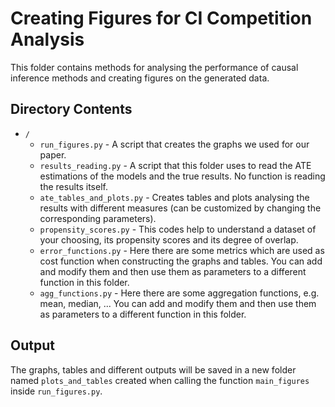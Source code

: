 # Creating Figures for CI Competition Analysis

This folder contains methods for analysing the performance of causal inference methods and creating figures on the generated data.

## Directory Contents
<ul>
<li><code>/</code>
<ul>
<li><code>run_figures.py</code> - A script that creates the graphs we used for our paper.</li>
<li><code>results_reading.py</code> - A script that this folder uses to read the ATE estimations of the models and the true results. No function is reading the results itself.</li>
<li><code>ate_tables_and_plots.py</code> - Creates tables and plots analysing the results with different measures (can be customized by changing the corresponding parameters).</li>
<li><code>propensity_scores.py</code> - This codes help to understand a dataset of your choosing, its propensity scores and its degree of overlap.</li>
<li><code>error_functions.py</code> - Here there are some metrics which are used as cost function when constructing the graphs and tables. You can add and modify them and then use them as parameters to a different function in this folder.</li>
<li><code>agg_functions.py</code> - Here there are some aggregation functions, e.g. mean, median, ... You can add and modify them and then use them as parameters to a different function in this folder. </li>
</ul>
</li>
</ul>

## Output
The graphs, tables and different outputs will be saved in a new folder named <code>plots_and_tables</code> created when calling the function <code>main_figures</code> inside <code>run_figures.py</code>.